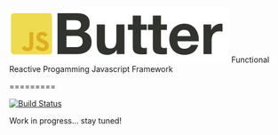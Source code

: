 ![Butter.js logo](https://raw.githubusercontent.com/GianlucaGuarini/Butter.js/master/logos/logo.png)
Functional Reactive Progamming Javascript Framework

=========

[![Build Status](https://travis-ci.org/GianlucaGuarini/Butter.js.svg?branch=master)](https://travis-ci.org/GianlucaGuarini/Butter.js)

Work in progress... stay tuned!


